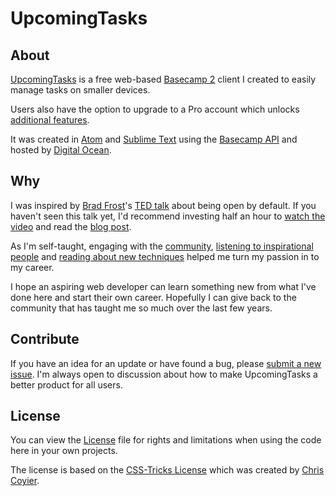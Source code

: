 UpcomingTasks
=======

## About

[UpcomingTasks](https://upcomingtasks.com) is a free web-based [Basecamp 2](https://basecamp.com/) client I created to easily manage tasks on smaller devices.

Users also have the option to upgrade to a Pro account which unlocks [additional features](https://upcomingtasks.com/pages/pro.php).

It was created in [Atom](https://atom.io/) and [Sublime Text](http://www.sublimetext.com/) using the [Basecamp API](https://github.com/basecamp/bcx-api) and hosted by [Digital Ocean](http://digitalocean.com).

## Why

I was inspired by [Brad Frost](https://github.com/bradfrost)'s [TED talk](https://twitter.com/brad_frost/status/476515058738925568) about being open by default. If you haven't seen this talk yet, I'd recommend investing half an hour to [watch the video](https://www.youtube.com/watch?v=7rW9vTrN6OU) and read the [blog post](http://bradfrostweb.com/blog/post/creative-exhaust/).

As I'm self-taught, engaging with the [community](https://twitter.com/brendanmurty/lists/web-design/members), [listening to inspirational people](http://boagworld.com/show) and [reading about new techniques](https://signalvnoise.com/programming) helped me turn my passion in to my career.

I hope an aspiring web developer can learn something new from what I've done here and start their own career. Hopefully I can give back to the community that has taught me so much over the last few years.

## Contribute

If you have an idea for an update or have found a bug, please [submit a new issue](https://github.com/brendanmurty/upcomingtasks/issues/new?assignee=brendanmurty). I'm always open to discussion about how to make UpcomingTasks a better product for all users.

## License

You can view the [License](https://github.com/brendanmurty/upcomingtasks/blob/master/license.md) file for rights and limitations when using the code here in your own projects.

The license is based on the [CSS-Tricks License](https://css-tricks.com/license/) which was created by [Chris Coyier](https://github.com/chriscoyier/).
